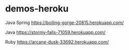 # demos-heroku

Java Spring 
https://boiling-gorge-20815.herokuapp.com/

Java 
https://stormy-falls-71059.herokuapp.com/

Ruby
https://arcane-dusk-33692.herokuapp.com/
